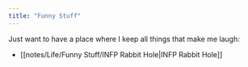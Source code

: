 ```yaml
---
title: "Funny Stuff"
---
```

Just want to have a place where I keep all things that make me laugh:  
- [[notes/Life/Funny Stuff/INFP Rabbit Hole|INFP Rabbit Hole]]